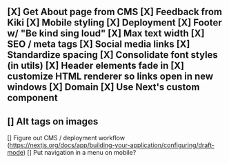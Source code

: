 [X] Get About page from CMS
[X] Feedback from Kiki
[X] Mobile styling
[X] Deployment
[X] Footer w/ "Be kind sing loud"
[X] Max text width
[X] SEO / meta tags
[X] Social media links
[X] Standardize spacing
[X] Consolidate font styles (in utils)
[X] Header elements fade in
[X] customize HTML renderer so links open in new windows
[X] Domain
[X] Use Next's custom <Image/> component
----------------------------------
[] Alt tags on images
----------------------------------
[] Figure out CMS / deployment workflow (https://nextjs.org/docs/app/building-your-application/configuring/draft-mode)
[] Put navigation in a menu on mobile?